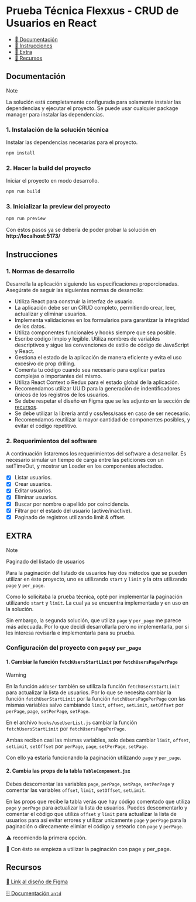 # Prueba Técnica Flexxus - CRUD de Usuarios en React

- [📝 Documentación](#documentación)
- [📝 Instrucciones](#instrucciones)
- [📝 Extra](#extra)
- [📝 Recursos](#recursos)

## Documentación

> [!NOTE]
>
> La solución está completamente configurada para solamente instalar las dependencias y ejecutar el proyecto.
> Se puede usar cualquier package manager para instalar las dependencias.

### 1. Instalación de la solución técnica

Instalar las dependencias necesarias para el proyecto.

```bash
npm install
```

### 2. Hacer la build del proyecto

Iniciar el proyecto en modo desarrollo.

```bash
npm run build
```

### 3. Inicializar la preview del proyecto

```bash
npm run preview
```

Con éstos pasos ya se debería de poder probar la solución en **http://localhost:5173/**

## Instrucciones

### 1. Normas de desarrollo

Desarrolla la aplicación siguiendo las especificaciones proporcionadas. Asegúrate de seguir las siguientes normas de desarrollo:

- Utiliza React para construir la interfaz de usuario.
- La aplicación debe ser un CRUD completo, permitiendo crear, leer, actualizar y eliminar usuarios.
- Implementa validaciones en los formularios para garantizar la integridad de los datos.
- Utiliza componentes funcionales y hooks siempre que sea posible.
- Escribe código limpio y legible. Utiliza nombres de variables descriptivos y sigue las convenciones de estilo de código de JavaScript y React.
- Gestiona el estado de la aplicación de manera eficiente y evita el uso excesivo de prop drilling.
- Comenta tu código cuando sea necesario para explicar partes complejas o importantes del mismo.
- Utiliza React Context o Redux para el estado global de la aplicación.
- Recomendamos utilizar UUID para la generación de indentificadores únicos de los registros de los usuarios.
- Se debe respetar el diseño en Figma que se les adjunto en la sección de [recursos](#sources).
- Se debe utilizar la librería antd y css/less/sass en caso de ser necesario.
- Recomendamos reutilizar la mayor cantidad de componentes posibles, y evitar el código repetitivo.

### 2. Requerimientos del software

A continuación listaremos los requerimientos del software a desarrollar.
Es necesario simular un tiempo de carga entre las peticiones con un setTimeOut, y mostrar un Loader en los componentes afectados.

- [x] Listar usuarios.
- [x] Crear usuarios.
- [x] Editar usuarios.
- [x] Eliminar usuarios.
- [x] Buscar por nombre o apellido por coincidencia.
- [x] Filtrar por el estado del usuario (active/inactive).
- [x] Paginado de registros utilizando limit & offset.

## EXTRA

> [!NOTE]
> Paginado del listado de usuarios
>
> Para la paginación del listado de usuarios hay dos métodos que se pueden utilizar en éste proyecto,
> uno es utilizando `start` y `limit` y la otra utilizando `page` y `per_page`.
>
> Como lo solicitaba la prueba técnica, opté por implementar la paginación utilizando `start` y `limit`.
> La cual ya se encuentra implementada y en uso en la solución.
>
> Sin embargo, la segunda solución, que utiliza `page` y `per_page` me parece más adecuada.
> Por lo que decidí desarrollarla pero no implementarla, por si les interesa revisarla e implementarla
> para su prueba.

### Configuración del proyecto con `page`y `per_page`

#### 1. Cambiar la función `fetchUsersStartLimit` por `fetchUsersPagePerPage`

> [!WARNING]
> En la función `addUser` también se utiliza la función `fetchUsersStartLimit` para actualizar la lista de usuarios.
> Por lo que se necesita cambiar la función `fetchUserStartLimit` por la función `fetchUsersPagePerPage` con las mismas variables salvo cambiando `limit`, `offset`, `setLimit`, `setOffset` por `perPage`, `page`, `setPerPage`, `setPage`.

En el archivo `hooks/useUserList.js` cambiar la función `fetchUsersStartLimit` por `fetchUsersPagePerPage`.

Ambas reciben casi las mismas variables, solo debes cambiar `limit`, `offset`, `setLimit`, `setOffset` por `perPage`, `page`, `setPerPage`, `setPage`.

Con ello ya estaría funcionando la paginación utilizando `page` y `per_page`.

#### 2. Cambia las props de la tabla `TableComponent.jsx`

Debes descomentar las variables `page`, `perPage`, `setPage`, `setPerPage` y comentar las variables `offset`, `limit`, `setOffset`, `setLimit`.

En las props que recibe la tabla verás que hay código comentado que utiliza `page` y `perPage` para actualizar la lista de usuarios.
Puedes descomentarlo y comentar el código que utiliza `offset` y `limit` para actualizar la lista de usuarios para así evitar errores y utilizar unicamente `page` y `perPage` para la paginación
o direcamente elimiar el código y setearlo con `page` y `perPage`.

⚠️ recomiendo la primera opción.

🚀 Con ésto se empieza a utilizar la paginación con page y per_page.

<a id="sources"></a>

## Recursos

[🎨 Link al diseño de Figma](https://shorturl.at/rwxV4)

[🗄️ Documentación `antd`](https://4x.ant.design/components/overview/)
